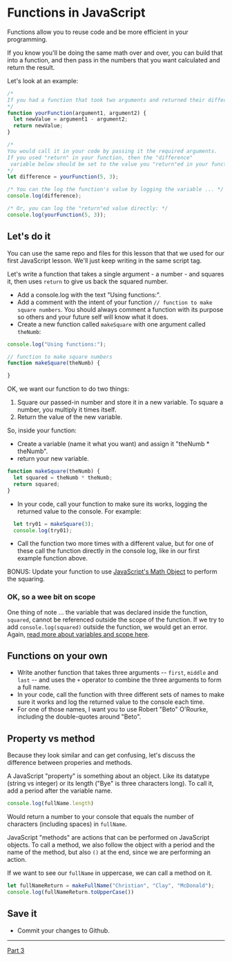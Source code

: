 
# Functions in JavaScript

Functions allow you to reuse code and be more efficient in your programming.

If you know you'll be doing the same math over and over, you can build that into a function, and then pass in the numbers that you want calculated and return the result.

Let's look at an example:

```js
/*
If you had a function that took two arguments and returned their difference ...
*/
function yourFunction(argument1, argument2) {
  let newValue = argument1 - argument2;
  return newValue;
}

/*
You would call it in your code by passing it the required arguments.
If you used "return" in your function, then the "difference"
 variable below should be set to the value you "return"ed in your function
*/
let difference = yourFunction(5, 3);

/* You can the log the function's value by logging the variable ... */
console.log(difference);

/* Or, you can log the "return"ed value directly: */
console.log(yourFunction(5, 3));
```


## Let's do it

You can use the same repo and files for this lesson that that we used for our first JavaScript lesson. We'll just keep writing in the same script tag.

Let's write a function that takes a single argument - a number - and squares it, then uses `return` to give us back the squared number.

- Add a console.log with the text "Using functions:".
- Add a comment with the intent of your function `// function to make square numbers`. You should always comment a function with its purpose so others and your future self will know what it does.
- Create a new function called `makeSquare` with one argument called `theNumb`:

```js
console.log("Using functions:");

// function to make square numbers
function makeSquare(theNumb) {

}
```

OK, we want our function to do two things:

1. Square our passed-in number and store it in a new variable. To square a number, you multiply it times itself.
2. Return the value of the new variable.

So, inside your function:

- Create a variable (name it what you want) and assign it "theNumb * theNumb".
- return your new variable.

```js
function makeSquare(theNumb) {
  let squared = theNumb * theNumb;
  return squared;
}
```

- In your code, call your function to make sure its works, logging the returned value to the console. For example:

```js
  let try01 = makeSquare(3);
  console.log(try01);
```

- Call the function two more times with a different value, but for one of these call the function directly in the console log, like in our first example function above.

BONUS: Update your function to use [JavaScript's Math Object](https://www.w3schools.com/Js/js_math.asp) to perform the squaring.

### OK, so a wee bit on scope

One thing of note ... the variable that was declared inside the function, `squared`, cannot be referenced outside the scope of the function. If we try to add `console.log(squared)` outside the function, we would get an error. Again, [read more about variables and scope here](https://wesbos.com/javascript-scoping/).

## Functions on your own

- Write another function that takes three arguments -- `first`, `middle` and `last` -- and uses the `+` operator to combine the three arguments to form a full name.
- In your code, call the function with three different sets of names to make sure it works and log the returned value to the console each time.
- For one of those names, I want you to use Robert "Beto" O'Rourke, including the double-quotes around "Beto".

## Property vs method

Because they look similar and can get confusing, let's discuss the difference between properies and methods.

A JavaScript "property" is something about an object. Like its datatype (string vs integer) or its length ("Bye" is three characters long). To call it, add a period after the variable name.

```js
console.log(fullName.length)
```

Would return a number to your console that equals the number of characters (including spaces) in `fullName`.

JavaScript "methods" are actions that can be performed on JavaScript objects. To call a method, we also follow the object with a period and the name of the method, but also `()` at the end, since we are performing an action.

If we want to see our `fullName` in uppercase, we can call a method on it.

```js
let fullNameReturn = makeFullName("Christian", "Clay", "McDonald");
console.log(fullNameReturn.toUpperCase())
```

## Save it

- Commit your changes to Github.

---

[Part 3](js-class-03.md)
